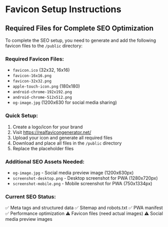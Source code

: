 # Favicon Setup Instructions

## Required Files for Complete SEO Optimization

To complete the SEO setup, you need to generate and add the following favicon files to the `/public` directory:

### Required Favicon Files:

- `favicon.ico` (32x32, 16x16)
- `favicon-16x16.png`
- `favicon-32x32.png`
- `apple-touch-icon.png` (180x180)
- `android-chrome-192x192.png`
- `android-chrome-512x512.png`
- `og-image.jpg` (1200x630 for social media sharing)

### Quick Setup:

1. Create a logo/icon for your brand
2. Visit https://realfavicongenerator.net/
3. Upload your icon and generate all required files
4. Download and place all files in the `/public` directory
5. Replace the placeholder files

### Additional SEO Assets Needed:

- `og-image.jpg` - Social media preview image (1200x630px)
- `screenshot-desktop.png` - Desktop screenshot for PWA (1280x720px)
- `screenshot-mobile.png` - Mobile screenshot for PWA (750x1334px)

### Current SEO Status:

✅ Meta tags and structured data
✅ Sitemap and robots.txt
✅ PWA manifest
✅ Performance optimization
⚠️ Favicon files (need actual images)
⚠️ Social media preview images
